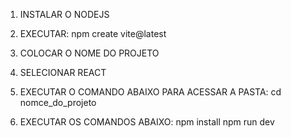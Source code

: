 1. INSTALAR O NODEJS
2. EXECUTAR:
    npm create vite@latest
3. COLOCAR O NOME DO PROJETO
4. SELECIONAR REACT
5. EXECUTAR O COMANDO ABAIXO PARA ACESSAR A PASTA:
   cd nomce_do_projeto

6. EXECUTAR OS COMANDOS ABAIXO:
   npm install
   npm run dev 